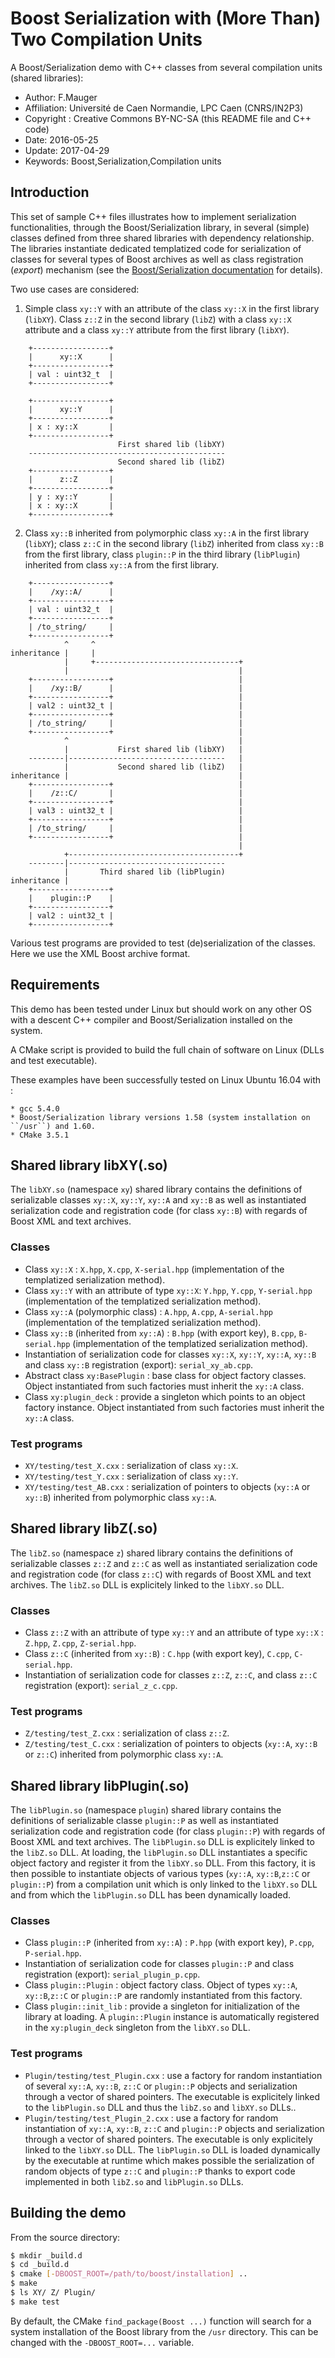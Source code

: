 # Boost Serialization with (More Than) Two Compilation Units

A Boost/Serialization demo with C++ classes  from several compilation units (shared libraries):

* Author:      F.Mauger
* Affiliation: Université de Caen Normandie, LPC Caen (CNRS/IN2P3)
* Copyright :  Creative Commons BY-NC-SA (this README file and C++ code)
* Date:        2016-05-25
* Update:      2017-04-29
* Keywords:    Boost,Serialization,Compilation units

## Introduction

This  set   of  sample   C++  files   illustrates  how   to  implement
serialization   functionalities,   through   the   Boost/Serialization
library,  in   several  (simple)  classes  defined   from  three  shared
libraries with dependency relationship.   The libraries  instantiate
dedicated templatized  code for  serialization of classes  for several
types  of Boost  archives  as well  as  class registration  (*export*)
mechanism                                                         (see
the [Boost/Serialization documentation](http://www.boost.org/doc/libs/1_61_0/libs/serialization/doc/index.html)
for details).

Two use cases are considered:

1)  Simple class  ``xy::Y``  with an  attribute of  the
   class  ``xy::X`` in the  first library (``libXY``).  Class  ``z::Z`` in
   the second  library (``libZ``) with a class  ``xy::X`` attribute
   and  a  class  ``xy::Y``  attribute  from  the  first
   library (``libXY``).

```
    +-----------------+
    |      xy::X      |
    +-----------------+
    | val : uint32_t  |
    +-----------------+

    +-----------------+
    |      xy::Y      |
    +-----------------+
    | x : xy::X       |
    +-----------------+
                        First shared lib (libXY)
    --------------------------------------------
                        Second shared lib (libZ)
    +-----------------+
    |      z::Z       |
    +-----------------+
    | y : xy::Y       |
    | x : xy::X       |
    +-----------------+
```

2) Class ``xy::B``  inherited from  polymorphic class  ``xy::A`` in  the first
   library (``libXY``); class  ``z::C`` in  the second  library (``libZ``) inherited  from class
   ``xy::B`` from the first library, class  ``plugin::P`` in  the third  library (``libPlugin``) inherited  from class
   ``xy::A`` from the first library.

```
    +-----------------+
    |    /xy::A/      |
    +-----------------+
    | val : uint32_t  |
    +-----------------+
    | /to_string/     |
    +-----------------+
            ^     ^
inheritance |     |
            |     +--------------------------------+
            |                                      |
    +-----------------+                            |
    |    /xy::B/      |                            |
    +-----------------+                            |
    | val2 : uint32_t |                            |
    +-----------------+                            |
    | /to_string/     |                            |
    +-----------------+                            |
            ^                                      |
            |           First shared lib (libXY)   |
    --------|-----------------------------------   |
            |           Second shared lib (libZ)   |
inheritance |                                      |
    +-----------------+                            |
    |    /z::C/       |                            |
    +-----------------+                            |
    | val3 : uint32_t |                            |
    +-----------------+                            |
    | /to_string/     |                            |
    +-----------------+                            |
                                                   |
            +--------------------------------------+
    --------|-----------------------------------
            |       Third shared lib (libPlugin)
inheritance |
    +-----------------+
    |    plugin::P    |
    +-----------------+
    | val2 : uint32_t |
    +-----------------+

```

Various  test programs are provided to test (de)serialization of
the classes. Here we use the XML Boost archive format.

## Requirements

This demo has been tested under Linux  but should work on any other OS
with a descent  C++ compiler and Boost/Serialization  installed on the
system.

A CMake script is provided to build the full chain of software on Linux (DLLs and test executable).

These examples  have been  successfully tested  on Linux  Ubuntu 16.04 with :

	* gcc 5.4.0
	* Boost/Serialization library versions 1.58 (system installation on ``/usr``) and 1.60.
	* CMake 3.5.1

## Shared library libXY(.so)

The  ``libXY.so``  (namespace  ``xy``)  shared  library  contains  the
definitions  of serializable  classes ``xy::X``,  ``xy::Y``, ``xy::A``
and  ``xy::B``   as  well  as  instantiated   serialization  code  and
registration code (for class ``xy::B``)  with regards of Boost XML and
text archives.

### Classes

  * Class   ``xy::X``   :   ``X.hpp``,   ``X.cpp``,   ``X-serial.hpp``
    (implementation of the templatized serialization method).
  * Class ``xy::Y``  with an  attribute of type  ``xy::X``: ``Y.hpp``,
    ``Y.cpp``,  ``Y-serial.hpp``  (implementation of  the  templatized
    serialization method).
  * Class  ``xy::A``  (polymorphic   class)  :  ``A.hpp``,  ``A.cpp``,
    ``A-serial.hpp`` (implementation of  the templatized serialization
    method).
  * Class  ``xy::B``  (inherited  from ``xy::A``)  :  ``B.hpp``  (with
    export  key), ``B.cpp``,  ``B-serial.hpp`` (implementation  of the
    templatized serialization method).
  * Instantiation  of   serialization  code  for   classes  ``xy::X``,
    ``xy::Y``, ``xy::A``,  ``xy::B`` and class  ``xy::B`` registration
    (export): ``serial_xy_ab.cpp``.
  * Abstract class  ``xy:BasePlugin``  :  base class for object factory classes.
    Object instantiated from such factories must inherit the ``xy::A`` class.
  * Class  ``xy:plugin_deck``  :  provide a singleton which points to an object factory instance.
    Object instantiated from such factories must inherit the ``xy::A`` class.

### Test programs

  * ``XY/testing/test_X.cxx``   :   serialization   of  class   ``xy::X``.
  * ``XY/testing/test_Y.cxx``   :   serialization   of  class   ``xy::Y``.
  * ``XY/testing/test_AB.cxx`` :  serialization of pointers to  objects (``xy::A`` or
    ``xy::B``)   inherited   from   polymorphic  class   ``xy::A``.

## Shared library libZ(.so)

The  ``libZ.so``   (namespace  ``z``)  shared  library   contains  the
definitions  of  serializable  classes  ``z::Z`` and  ``z::C``  as  well  as
instantiated  serialization  code  and registration  code  (for  class
``z::C``) with regards of Boost XML and text archives.
The ``libZ.so``  DLL is explicitely linked to the ``libXY.so`` DLL.

### Classes

  * Class ``z::Z``  with an attribute of  type ``xy::Y`` and an  attribute of
	type ``xy::X`` : ``Z.hpp``, ``Z.cpp``, ``Z-serial.hpp``.
  * Class ``z::C`` (inherited from ``xy::B``)  : ``C.hpp`` (with export key),
    ``C.cpp``, ``C-serial.hpp``.
  * Instantiation of serialization code  for classes ``z::Z``, ``z::C``, and
    class ``z::C`` registration (export): ``serial_z_c.cpp``.

### Test programs

  * ``Z/testing/test_Z.cxx``   :   serialization   of  class   ``z::Z``.
  * ``Z/testing/test_C.cxx``  : serialization  of  pointers  to objects  (``xy::A``,
    ``xy::B`` or  ``z::C``) inherited from polymorphic  class ``xy::A``.

## Shared library libPlugin(.so)

The  ``libPlugin.so``   (namespace  ``plugin``)  shared  library   contains  the
definitions  of  serializable  classe  ``plugin::P``  as  well  as
instantiated  serialization  code  and registration  code  (for  class
``plugin::P``) with regards of Boost XML and text archives.
The ``libPlugin.so``  DLL is explicitely linked to the ``libZ.so`` DLL.
At loading, the ``libPlugin.so`` DLL instantiates a specific object factory and register it
from the ``libXY.so`` DLL. From this factory, it is then possible to instantiate objects
of various types (``xy::A``, ``xy::B``,``z::C`` or ``plugin::P``) from a
compilation unit which is only linked to the ``libXY.so`` DLL and from which the ``libPlugin.so``
DLL has been dynamically loaded.

### Classes

  * Class ``plugin::P`` (inherited from ``xy::A``)  : ``P.hpp`` (with export key),
	``P.cpp``, ``P-serial.hpp``.
  * Instantiation of serialization code  for classes ``plugin::P`` and
	class registration (export): ``serial_plugin_p.cpp``.
  * Class  ``plugin::Plugin``  :  object factory class.
	Object of types ``xy::A``, ``xy::B``,``z::C`` or ``plugin::P`` are randomly
	instantiated from this factory.
  * Class  ``plugin::init_lib``  : provide a singleton for initialization of the library at loading.
	A 	``plugin::Plugin`` instance is automatically registered in the ``xy:plugin_deck`` singleton
	from the ``libXY.so`` DLL.

### Test programs

  * ``Plugin/testing/test_Plugin.cxx`` :  use a factory for random instantiation of
	several ``xy::A``, ``xy::B``, ``z::C`` or ``plugin::P`` objects and serialization through
	a vector of shared pointers. The executable is explicitely linked to the ``libPlugin.so`` DLL
	and thus the  ``libZ.so`` and ``libXY.so`` DLLs..
  * ``Plugin/testing/test_Plugin_2.cxx`` :  use a factory for random instantiation of
	``xy::A``, ``xy::B``, ``z::C`` and ``plugin::P`` objects and serialization through
	a vector of shared pointers.  The executable is only explicitely linked to the ``libXY.so`` DLL.
	The ``libPlugin.so`` DLL is loaded dynamically by the executable at runtime which makes
	possible the serialization of random objects of type ``z::C`` and ``plugin::P`` thanks
	to export code implemented in both ``libZ.so`` and ``libPlugin.so`` DLLs.


## Building the demo

From the source directory:

```sh
$ mkdir _build.d
$ cd _build.d
$ cmake [-DBOOST_ROOT=/path/to/boost/installation] ..
$ make
$ ls XY/ Z/ Plugin/
$ make test
```

By default, the CMake ``find_package(Boost ...)`` function will search for
a system installation of the Boost library
from the ``/usr`` directory. This can be changed with the ``-DBOOST_ROOT=...``
variable.
